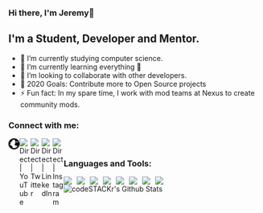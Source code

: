 ### Hi there, I'm Jeremy👋

## I'm a Student, Developer and Mentor.
- 🔭 I’m currently studying computer science.
- 🌱 I’m currently learning everything 🤣
- 👯 I’m looking to collaborate with other developers.
- 🥅 2020 Goals: Contribute more to Open Source projects
- ⚡ Fun fact: In my spare time, I work with mod teams at Nexus to create community mods.

### Connect with me:

[<img align="left" alt="personal" width="22px" src="https://raw.githubusercontent.com/iconic/open-iconic/master/svg/globe.svg" />][website]
[<img align="left" alt="Direct | YouTube" width="22px" src="https://cdn.jsdelivr.net/npm/simple-icons@v3/icons/youtube.svg" />][youtube]
[<img align="left" alt="Direct | Twitter" width="22px" src="https://cdn.jsdelivr.net/npm/simple-icons@v3/icons/twitter.svg" />][twitter]
[<img align="left" alt="Direct | LinkedIn" width="22px" src="https://cdn.jsdelivr.net/npm/simple-icons@v3/icons/linkedin.svg" />][linkedin]
[<img align="left" alt="Direct | Instagram" width="22px" src="https://cdn.jsdelivr.net/npm/simple-icons@v3/icons/instagram.svg" />][instagram]

<br />

### Languages and Tools:
<img align="left" width=26px src="https://img.icons8.com/color/64/000000/python.png"/>
<img align="left" width=26px src="https://img.icons8.com/officel/16/000000/sql.png"/>
<img align="left" width=26px src="https://img.icons8.com/color/48/000000/java-coffee-cup-logo.png"/>
<img align="left" width=26px src="https://img.icons8.com/color/48/000000/c-plus-plus-logo.png"/>
<img align="left" width=26px src="https://img.icons8.com/ultraviolet/40/000000/react.png"/>
<img align="left" width=26px src="https://img.icons8.com/color/50/000000/html-5.png"/>
<img align="left" width=26px src="https://img.icons8.com/color/48/000000/css3.png"/>
<img align="left" width=26px src="https://img.icons8.com/metro/26/000000/mysql.png"/>

<img align="left" alt="codeSTACKr's Github Stats" src="https://github-readme-stats.codestackr.vercel.app/api?username=Nero57021&show_icons=true&hide_border=true" />

[linkedin]: https://www.linkedin.com/in/jeremy57021/
[website]: ToBeFilledLater
[twitter]: https://twitter.com/Jeremy57021
[youtube]: https://www.youtube.com/channel/UC0hYh1bf1Uv3LyekWKvzmDQ/videos?view_as=subscriber
[instagram]: https://www.instagram.com/nero_decimo/
[webdevplaylist]: somethinghere
[jsplaylist]: somethinghere
[cssplaylist]: somethinghere
[reactplaylist]: somethinghere